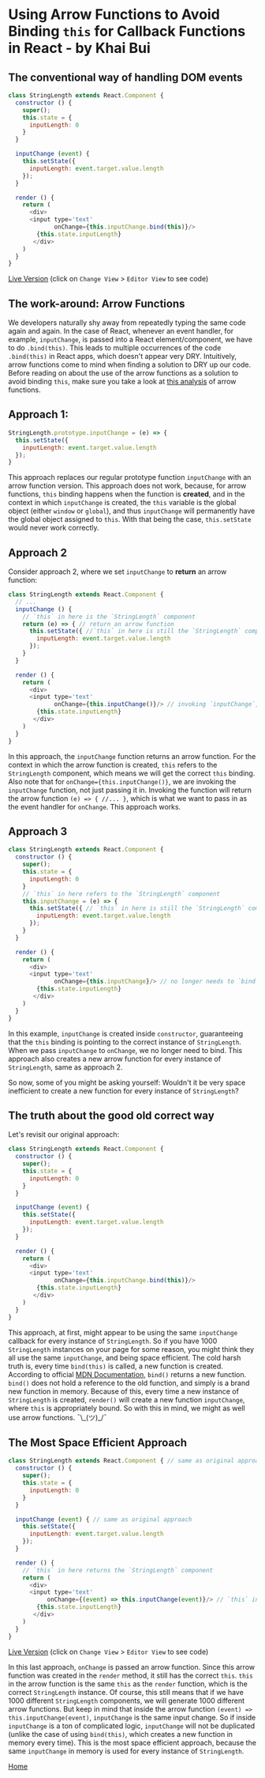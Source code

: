 # Using Arrow Functions to Avoid Binding `this` for Callback Functions in React - by Khai Bui

## The conventional way of handling DOM events

```javascript
class StringLength extends React.Component {
  constructor () {
    super();
    this.state = {
      inputLength: 0
    }
  }

  inputChange (event) {
    this.setState({
      inputLength: event.target.value.length
    });
  }

  render () {
    return (
      <div>
      <input type='text'
             onChange={this.inputChange.bind(this)}/>
        {this.state.inputLength}
       </div>
    )
  }
}
```

[Live Version][demo] (click on `Change View` > `Editor View` to see code)

[demo]: https://codepen.io/khaivubui/full/JygGKZ/

## The work-around: Arrow Functions

We developers naturally shy away from repeatedly typing the same code again and again. In the case of React, whenever an event handler, for example, `inputChange`, is passed into a React element/component, we have to do `.bind(this)`. This leads to multiple occurrences of the code `.bind(this)` in React apps, which doesn't appear very DRY. Intuitively, arrow functions come to mind when finding a solution to DRY up our code. Before reading on about the use of the arrow functions as a solution to avoid binding `this`, make sure you take a look at [this analysis][js-arrow-this] of arrow functions.

[js-arrow-this]: ../javascript/arrow_and_this.md

## Approach 1:

```javascript
StringLength.prototype.inputChange = (e) => {
  this.setState({
    inputLength: event.target.value.length
  });
}
```

This approach replaces our regular prototype function `inputChange` with an arrow function version. This approach does not work, because, for arrow functions, `this` binding happens when the function is __created__, and in the context in which `inputChange` is created, the `this` variable is the global object (either `window` or `global`), and thus `inputChange` will permanently have the global object assigned to `this`. With that being the case, `this.setState` would never work correctly.

## Approach 2

Consider approach 2, where we set `inputChange` to __return__ an arrow function:
```javascript
class StringLength extends React.Component {
  // ...
  inputChange () {
    // `this` in here is the `StringLength` component
    return (e) => { // return an arrow function
      this.setState({ //`this` in here is still the `StringLength` component
        inputLength: event.target.value.length
      });
    }
  }

  render () {
    return (
      <div>
      <input type='text'
             onChange={this.inputChange()}/> // invoking `inputChange`, which returns an arrow function whose `this` is permanently bound
        {this.state.inputLength}
       </div>
    )
  }
}
```

In this approach, the `inputChange` function returns an arrow function. For the context in which the arrow function is created, `this` refers to the `StringLength` component, which means we will get the correct `this` binding. Also note that for `onChange={this.inputChange()}`, we are invoking the `inputChange` function, not just passing it in. Invoking the function will return the arrow function `(e) => { //... }`, which is what we want to pass in as the event handler for `onChange`. This approach works.

## Approach 3

```javascript
class StringLength extends React.Component {
  constructor () {
    super();
    this.state = {
      inputLength: 0
    }
    // `this` in here refers to the `StringLength` component
    this.inputChange = (e) => {
      this.setState({ // `this` in here is still the `StringLength` component
        inputLength: event.target.value.length
      });
    }
  }

  render () {
    return (
      <div>
      <input type='text'
             onChange={this.inputChange}/> // no longer needs to `bind`, since arrow functions have `this` permanently bound at time of creation
        {this.state.inputLength}
       </div>
    )
  }
}
```

In this example, `inputChange` is created inside `constructor`, guaranteeing that the `this` binding is pointing to the correct instance of `StringLength`. When we pass `inputChange` to `onChange`, we no longer need to bind. This approach also creates a new arrow function for every instance of `StringLength`, same as approach 2.

So now, some of you might be asking yourself: Wouldn't it be very space inefficient to create a new function for every instance of `StringLength`?

## The truth about the good old correct way

Let's revisit our original approach:

```javascript
class StringLength extends React.Component {
  constructor () {
    super();
    this.state = {
      inputLength: 0
    }
  }

  inputChange (event) {
    this.setState({
      inputLength: event.target.value.length
    });
  }

  render () {
    return (
      <div>
      <input type='text'
             onChange={this.inputChange.bind(this)}/>
        {this.state.inputLength}
       </div>
    )
  }
}
```

This approach, at first, might appear to be using the same `inputChange` callback for every instance of `StringLength`. So if you have 1000 `StringLength` instances on your page for some reason, you might think they all use the same `inputChange`, and being space efficient. The cold harsh truth is, every time `bind(this)` is called, a new function is created. According to official [MDN Documentation][mdn-bind], `bind()` returns a new function. `bind()` does not hold a reference to the old function, and simply is a brand new function in memory. Because of this, every time a new instance of `StringLength` is created, `render()` will create a new function `inputChange`, where `this` is appropriately bound. So with this in mind, we might as well use arrow functions. ¯\\\_(ツ)_/¯

## The Most Space Efficient Approach

```javascript
class StringLength extends React.Component { // same as original approach
  constructor () {
    super();
    this.state = {
      inputLength: 0
    }
  }

  inputChange (event) { // same as original approach
    this.setState({
      inputLength: event.target.value.length
    });
  }

  render () {
    // `this` in here returns the `StringLength` component
    return (
      <div>
      <input type='text'
           onChange={(event) => this.inputChange(event)}/> // `this` in the arrow function is the same as the surrounding environment, which is the correct `StringLength` component
        {this.state.inputLength}
       </div>
    )
  }
}
```

[Live Version][demo-2] (click on `Change View` > `Editor View` to see code)

[demo-2]: https://codepen.io/khaivubui/full/GvVMPv/

In this last approach, `onChange` is passed an arrow function. Since this arrow function was created in the `render` method, it still has the correct `this`. `this` in the arrow function is the same `this` as the `render` function, which is the correct `StringLength` instance. Of course, this still means that if we have 1000 different `StringLength` components, we will generate 1000 different arrow functions. But keep in mind that inside the arrow function `(event) => this.inputChange(event)`, `inputChange` is the same input change. So if inside `inputChange` is a ton of complicated logic, `inputChange` will not be duplicated (unlike the case of using `bind(this)`, which creates a new function in memory every time). This is the most space efficient approach, because the same `inputChange` in memory is used for every instance of `StringLength`.

[Home][home]

[home]: ../README.md
[mdn-bind]: https://developer.mozilla.org/en-US/docs/Web/JavaScript/Reference/Global_Objects/Function/bind
